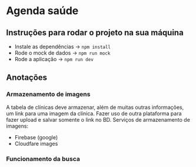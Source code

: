 # Agenda saúde

## Instruções para rodar o projeto na sua máquina

- Instale as dependências -> `npm install`
- Rode o mock de dados -> `npm run mock`
- Rode a aplicação -> `npm run dev`

## Anotações

### Armazenamento de imagens

A tabela de clínicas deve armazenar, além de muitas outras informações, um link para uma imagem da clínica. Fazer uso de outra plataforma para fazer upload e salvar somente o link no BD.
Serviços de armazenamento de imagens:

- Firebase (google)
- Cloudfare images

### Funcionamento da busca
